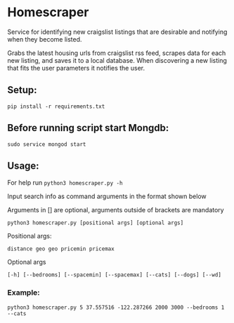 # Homescraper
Service for identifying new craigslist listings that are desirable and notifying
 when they become listed.

Grabs the latest housing urls from craigslist rss feed, scrapes data for each
 new listing, and saves it to a local database. When discovering a new listing
 that fits the user parameters it notifies the user.

## Setup:
```
pip install -r requirements.txt
```

## Before running script start Mongdb:
`sudo service mongod start`

## Usage:
For help run `python3 homescraper.py -h`

Input search info as command arguments in the format shown below

Arguments in [] are optional, arguments outside of brackets are mandatory
```
python3 homescraper.py [positional args] [optional args]
```
Positional args:
```
distance geo geo pricemin pricemax
```
Optional args
```
[-h] [--bedrooms] [--spacemin] [--spacemax] [--cats] [--dogs] [--wd]
```

### Example:

```
python3 homescraper.py 5 37.557516 -122.287266 2000 3000 --bedrooms 1 --cats
```
